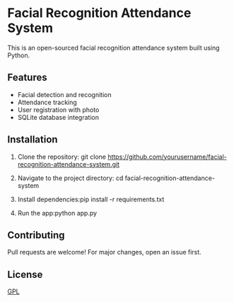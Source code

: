 # Facial Recognition Attendance System

This is an open-sourced facial recognition attendance system built using Python.

## Features
- Facial detection and recognition
- Attendance tracking
- User registration with photo
- SQLite database integration

## Installation

1. Clone the repository:
git clone https://github.com/yourusername/facial-recognition-attendance-system.git
2. Navigate to the project directory: cd facial-recognition-attendance-system

3. Install dependencies:pip install -r requirements.txt

4. Run the app:python app.py

## Contributing

Pull requests are welcome! For major changes, open an issue first.

## License

[GPL](LICENSE)


